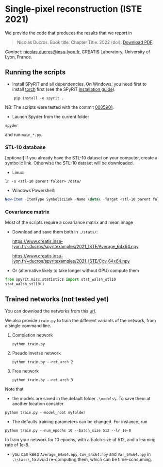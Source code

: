 # Single-pixel reconstruction (ISTE 2021)
We provide the code that produces the results that we report in 

> Nicolas Ducros. Book title. Chapter Title. 2022 
> ⟨doi⟩.
> [Download PDF](https://hal.archives-ouvertes.fr/hal-03551730/document).

*Contact:* nicolas.ducros@insa-lyon.fr, CREATIS Laboratory, University of Lyon, France.



## Running the scripts
* Install SPyRiT and all dependencies. On Windows, you need first to install [torch](https://pytorch.org/get-started/locally/) first (see the SPyRiT [installation guide](https://github.com/openspyrit/spyrit)).

```shell
	pip install -e spyrit .
```
NB: The scripts were tested with the commit [0035901](https://github.com/openspyrit/spyrit/commit/00359010cb3f8c5ca46a50dab1d0c3fbe2dbc41a).

* Launch Spyder from the current folder

```shell
spyder
```
and run `main_*.py`. 

### STL-10 database

[optional] If you already have the STL-10 dataset on your computer, create a symbolic link.  Otherwise the STL-10 dataset will be downloaded.

* Linux:

```shell
ln -s <stl-10 parent folder> /data/ 
```

* Windows Powershell:

``` powershell
New-Item -ItemType SymbolicLink -Name \data\ -Target <stl-10 parent folder>
```

### Covariance matrix

Most of the scripts require a covariance matrix and mean image

   * Download and save them both in `./stats/`:

        https://www.creatis.insa-lyon.fr/~ducros/spyritexamples/2021_ISTE/Average_64x64.npy

        https://www.creatis.insa-lyon.fr/~ducros/spyritexamples/2021_ISTE/Cov_64x64.npy

   * Or (alternative likely to take longer without GPU) compute them

``` python 
from spyrit.misc.statistics import stat_walsh_stl10
stat_walsh_stl10()
```

## Trained networks (not tested yet)

You can download the networks from this [url](https://www.creatis.insa-lyon.fr/~ducros/spyritexamples/2021_ISTE/). 

We also  provide `train.py` to train the different variants of the network, from a single command line.

1. Completion network

   ``` shell
   python train.py
   ```

2. Pseudo inverse network

   ```shell
   python train.py --net_arch 2
   ```

3. Free network

   ```shell
   python train.py --net_arch 3
   ```

Note that 

* the models are saved in the default folder `.\models\`. To save them at another location consider
```
python train.py --model_root myfolder
```
* The defaults training parameters can be changed. For instance, run 
```
python train.py --num_epochs 10 --batch_size 512 --lr 1e-8
```
to train your network for 10 epochs, with a batch size of 512, and a learning rate of 1e-8. 
* you can keep `Average_64x64.npy`, `Cov_64x64.npy` and `Var_64x64.npy` in `.\stats\`, to avoid re-computing them, which can be time-consuming.

